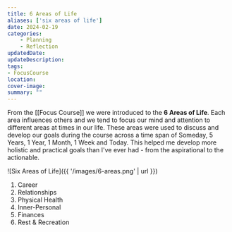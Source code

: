 ```yaml
---
title: 6 Areas of Life
aliases: ['six areas of life']
date: 2024-02-19
categories: 
    - Planning
    - Reflection
updatedDate:
updateDescription: 
tags: 
- FocusCourse
location: 
cover-image: 
summary: "" 
---
```


From the [[Focus Course]] we were introduced to the **6 Areas of Life**. Each area influences others and we tend to focus our mind and attention to different areas at times in our life. These areas were used to discuss and develop our goals during the course across a time span of Someday, 5 Years, 1 Year, 1 Month, 1 Week and Today. This helped me develop more holistic and practical goals than I've ever had - from the aspirational to the actionable. 

![Six Areas of Life]({{ '/images/6-areas.png' | url }})

1. Career
2. Relationships
3. Physical Health
4. Inner-Personal
5. Finances
6. Rest & Recreation